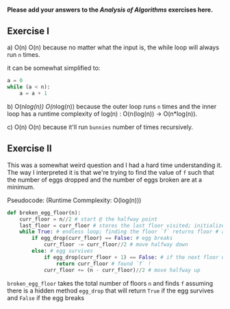 #### Please add your answers to the **_Analysis of Algorithms_** exercises here.

## Exercise I

a) O(n)
O(n) because no matter what the input is, the while loop will always run `n` times.

it can be somewhat simplified to:

```python
a = 0
while (a < n):
    a = a + 1
```

b) O(n*log(n))
O(n*log(n)) because the outer loop runs `n` times and the inner loop has a runtime complexity of log(n) : O(n(log(n)) -> O(n*log(n)).

c) O(n)
O(n) because it'll run `bunnies` number of times recursively.

## Exercise II

This was a somewhat weird question and I had a hard time understanding it. The way I interpreted it is that we're trying to find the value of `f` such that the number of eggs dropped and the number of eggs broken are at a minimum.

Pseudocode: (Runtime Commplexity: O(log(n)))

```python
def broken_egg_floor(n):
    curr_floor = n//2 # start @ the halfway point
    last_floor = curr_floor # stores the last floor visited; initialized @ start point
    while True: # endless loop; finding the floor `f` returns floor # and exits the loop
        if egg_drop(curr_floor) == False: # egg breaks
            curr_floor -= curr_floor//2 # move halfway down
        else: # egg survives
            if egg_drop(curr_floor + 1) == False: # if the next floor up breaks the egg, we found `f` !
                return curr_floor # found `f` !
            curr_floor += (n - curr_floor)//2 # move halfway up

```

`broken_egg_floor` takes the total number of floors `n` and finds `f` assuming there is a hidden method `egg_drop` that will return `True` if the egg survives and `False` if the egg breaks
